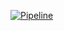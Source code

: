 [![Pipeline](https://github.com/LeeadCode/PokeBot/actions/workflows/test.yml/badge.svg)](https://github.com/LeeadCode/PokeBot/actions/workflows/test.yml)
